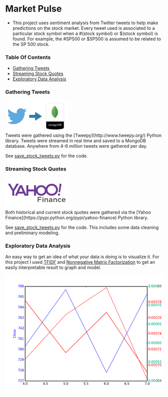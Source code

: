 # Market Pulse
 - This project uses sentiment analysis from Twitter tweets to help make predictions on the stock market.  Every tweet used is associated to a particular stock symbol when a #(stock symbol) or $(stock symbol) is found.  For example, the #SP500 or $SP500 is assumed to be related to the SP 500 stock.  

### Table Of Contents
 - [Gathering Tweets](https://github.com/gravity226/NASDAQ#gathering-tweets)
 - [Streaming Stock Quotes](https://github.com/gravity226/NASDAQ#streaming-stock-quotes)
 - [Exploratory Data Analysis](https://github.com/gravity226/NASDAQ#exploratory-data-analysis)

### Gathering Tweets
<img src="https://github.com/gravity226/NASDAQ/blob/master/imgs/twitter_to_mongo.jpg" width="200" />
<br />
Tweets were gathered using the [Tweepy](http://www.tweepy.org/) Python library.  Tweets were streamed in real time and saved to a MongoDB database.  Anywhere from 4-6 million tweets were gathered per day.

See [save_stock_tweets.py](https://github.com/gravity226/NASDAQ/blob/master/testing/save_stock_tweets.py) for the code.

### Streaming Stock Quotes
<img src="https://github.com/gravity226/NASDAQ/blob/master/imgs/yahoo_finance.png" width="200" />
<br />
Both historical and current stock quotes were gathered via the [Yahoo Finance](https://pypi.python.org/pypi/yahoo-finance) Python library.  

See [save_stock_tweets.py](https://github.com/gravity226/NASDAQ/blob/master/stream_quotes/yahoo_quotes.py) for the code.  This includes some data cleaning and preliminary modeling.

### Exploratory Data Analysis
An easy way to get an idea of what your data is doing is to visualize it.  For this project I used [TFIDF](http://scikit-learn.org/stable/modules/generated/sklearn.feature_extraction.text.TfidfVectorizer.html) and [Nonnegative Matrix Factorization](http://scikit-learn.org/stable/modules/generated/sklearn.decomposition.NMF.html) to get an easily interpretable result to graph and model.

<img src="https://github.com/gravity226/NASDAQ/blob/master/imgs/figure_1.png" width="500" />
<br />
